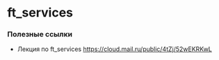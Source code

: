 # ft_services
### Полезные ссылки

+ Лекция по ft_services
<https://cloud.mail.ru/public/4tZj/52wEKRKwL>
